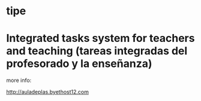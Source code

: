 
# tipe
Integrated tasks system for teachers and teaching (tareas integradas del profesorado y la enseñanza)
==================================================================================
more info:

http://auladeplas.byethost12.com
